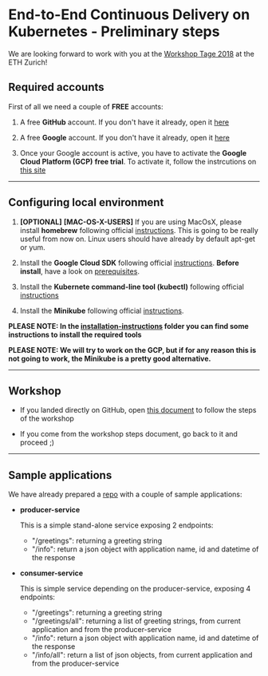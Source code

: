 
# End-to-End Continuous Delivery on Kubernetes - Preliminary steps

We are looking forward to work with you at the [Workshop Tage 2018][workshop-tage] at the ETH Zurich!

## Required accounts

First of all we need a couple of **FREE** accounts:

1. A free **GitHub** account. If you don't have it already, open it [here][github]

2. A free **Google** account. If you don't have it already, open it [here][google]

3. Once your Google account is active, you have to activate the **Google Cloud Platform (GCP)** **free trial**. To activate it, follow the instrcutions on [this site][gcp]

---

## Configuring local environment

1. **[OPTIONAL]** **[MAC-OS-X-USERS]** If you are using MacOsX, please install **homebrew** following official [instructions][brew]. This is going to be really useful from now on. Linux users should have already by default apt-get or yum.

2. Install the **Google Cloud SDK** following official [instructions][gcloud-sdk]. **Before install**, have a look on [prerequisites][gcloud-sdk-pre].

3. Install the **Kubernete command-line tool (kubectl)** following official [instructions][kubectl]

4. Install the **Minikube** following official [instructions][minikube].

**PLEASE NOTE: In the [installation-instructions][install-instruc] folder you can find some instructions to install the required tools**

**PLEASE NOTE: We will try to work on the GCP, but if for any reason this is not going to work, the Minikube is a pretty good alternative.**

---

## Workshop

* If you landed directly on GitHub, open [this document][workshop-google-docs] to follow the steps of the workshop

* If you come from the workshop steps document, go back to it and proceed ;)

---

## Sample applications

We have already prepared a [repo][k8s-jx-workshop] with a couple of sample applications:

* **producer-service**

	This is a simple stand-alone service exposing 2 endpoints:
	* "/greetings": returning a greeting string
	* "/info": return a json object with application name, id and datetime of the response

* **consumer-service**

	This is simple service depending on the producer-service, exposing 4 endpoints:
	* "/greetings": returning a greeting string
	* "/greetings/all": returning a list of greeting strings, from current application and from the producer-service
	* "/info": return a json object with application name, id and datetime of the response
	* "/info/all": return a list of json objects, from current application and from the producer-service



<!-- Referenced links -->
[workshop-tage]: https://workshoptage.ch/workshops/2018/end-to-end-continuous-delivery-on-kubernetes/ "WorkshopTage"
[github]: https://github.com/join "GitHub"
[google]: https://accounts.google.com/signup/v2/webcreateaccount?continue=https%3A%2F%2Fwww.google.com%2F%3Fgws_rd%3Dssl&hl=en&flowName=GlifWebSignIn&flowEntry=SignUp "Google"
[gcp]: https://console.cloud.google.com/freetrial?_ga=2.75722837.-1917212227.1535443408 "Google Cloud Platform"
[brew]: https://brew.sh/ "brew"
[gcloud-sdk-pre]: https://cloud.google.com/sdk/install "Google Cloud SDK Prerequisites"
[gcloud-sdk]: https://cloud.google.com/sdk/docs/downloads-interactive "Google Cloud SDK"
[kubectl]: https://kubernetes.io/docs/tasks/tools/install-kubectl/ "Kubectl"
[minikube]: https://github.com/kubernetes/minikube/releases "Minikube"
[virtualbox]: https://www.virtualbox.org/wiki/Downloads "VirtualBox"
[jx]: https://jenkins-x.io/ "JenkinsX"
[install-instruc]: https://github.com/Solidarchitectures/k8s-jx-workshop/tree/master/installation-instructions "Installation instructions"
[k8s-jx-workshop]: https://github.com/Solidarchitectures/k8s-jx-workshop "k8s-jx-workshop"
[workshop-google-docs]: http://bit.ly/id-cicd-workshop
